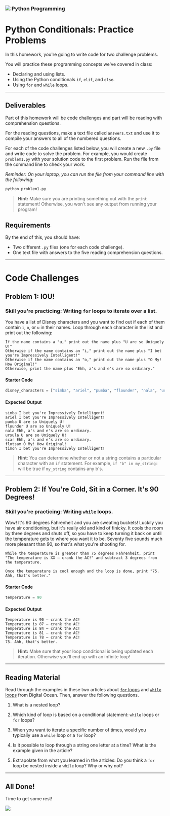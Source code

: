 ### ![](https://ga-dash.s3.amazonaws.com/production/assets/logo-9f88ae6c9c3871690e33280fcf557f33.png) Python Programming

# Python Conditionals: Practice Problems

In this homework, you're going to write code for two challenge problems.

You will practice these programming concepts we've covered in class:

* Declaring and using lists.
* Using the Python conditionals `if`, `elif`, and `else`.
* Using `for` and `while` loops.

---

## Deliverables

Part of this homework will be code challenges and part will be reading with comprehension questions.

For the reading questions, make a text file called `answers.txt` and use it to compile your answers to all of the numbered questions.

For each of the code challenges listed below, you will create a new `.py` file and write code to solve the problem. For example, you would create `problem1.py` with your solution code to the first problem. Run the file from the command line to check your work.

*Reminder: On your laptop, you can run the file from your command line with the following:*

```python
python problem1.py
```

> **Hint:** Make sure you are printing something out with the `print` statement! Otherwise, you won't see any output from running your program!


## Requirements

By the end of this, you should have:
* Two different `.py` files (one for each code challenge).
* One text file with answers to the five reading comprehension questions.

---

# Code Challenges

## Problem 1: IOU!

### Skill you're practicing: Writing `for` loops to iterate over a list.

You have a list of Disney characters and you want to find out if each of them contain `i`, `o`, or `u` in their names. Loop through each character in the list and print out the following:

```
If the name contains a "u," print out the name plus "U are so Uniquely U!"
Otherwise if the name contains an "i," print out the name plus "I bet you're Impressively Intelligent!"
Otherwise if the name contains an "o," print out the name plus "O My! How Original!"
Otherwise, print the name plus "Ehh, a's and e's are so ordinary."
```

#### Starter Code

```python
disney_characters = ["simba", "ariel", "pumba", "flounder", "nala", "ursula", "scar", "flotsam", "timon"]

```

#### Expected Output

```
simba I bet you're Impressively Intelligent!
ariel I bet you're Impressively Intelligent!
pumba U are so Uniquely U!
flounder U are so Uniquely U!
nala Ehh, a's and e's are so ordinary.
ursula U are so Uniquely U!
scar Ehh, a's and e's are so ordinary.
flotsam O My! How Original!
timon I bet you're Impressively Intelligent!
```


> **Hint**: You can determine whether or not a string contains a particular character with an `if` statement. For example, `if "b" in my_string:` will be true if `my_string` contains any b's.

---

## Problem 2: If You're Cold, Sit in a Corner. It's 90 Degrees!

### Skill you're practicing: Writing `while` loops.

Wow! It's 90 degrees Fahrenheit and you are sweating buckets! Luckily you have air conditioning, but it's really old and kind of finicky. It cools the room by three degrees and shuts off, so you have to keep turning it back on until the temperature gets to where you want it to be. Seventy five sounds much more pleasant than 90, so that's what you're shooting for.

```
While the temperature is greater than 75 degrees Fahrenheit, print "The temperature is XX — crank the AC!" and subtract 3 degrees from the temperature.

Once the temperature is cool enough and the loop is done, print "75. Ahh, that's better."
```

#### Starter Code

```python
temperature = 90
```

#### Expected Output

```
Temperature is 90 — crank the AC!
Temperature is 87 — crank the AC!
Temperature is 84 — crank the AC!
Temperature is 81 — crank the AC!
Temperature is 78 — crank the AC!
75. Ahh, that's better.
```

> **Hint:** Make sure that your loop conditional is being updated each iteration. Otherwise you'll end up with an infinite loop!

---

## Reading Material

Read through the examples in these two articles about [`for` loops](https://www.digitalocean.com/community/tutorials/how-to-construct-for-loops-in-python-3) and [`while` loops](https://www.digitalocean.com/community/tutorials/how-to-construct-while-loops-in-python-3) from Digital Ocean. Then, answer the following questions.

1. What is a nested loop?

2. Which kind of loop is based on a conditional statement: `while` loops or `for` loops?

3. When you want to iterate a specific number of times, would you typically use a `while` loop or a `for` loop?

4. Is it possible to loop through a string one letter at a time? What is the example given in the article?

5. Extrapolate from what you learned in the articles: Do you think a `for` loop be nested inside a `while` loop? Why or why not?

---

## All Done!

Time to get some rest!

![](https://media.giphy.com/media/13h8Y1oVRO30KQ/giphy.gif)

